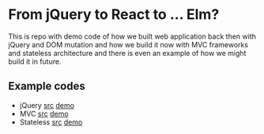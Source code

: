 # From jQuery to React to ... Elm?

This is repo with demo code of how we built web application back then with jQuery and DOM mutation and how we build it now with MVC
frameworks and stateless architecture and there is even an example of how we might build it in future.

## Example codes

- jQuery [src](./dom/main.js) [demo](/dom/index.html)
- MVC [src](./mvc/main.js) [demo](/mvc/index.html)
- Stateless [src](./stateless/main.js) [demo](/stateless/index.html)
